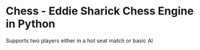 # Chess - Eddie Sharick Chess Engine in Python
Supports two players either in a hot seat match or basic AI
